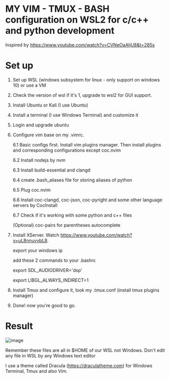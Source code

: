 # MY VIM - TMUX - BASH configuration on WSL2 for c/c++ and python development

Inspired by https://www.youtube.com/watch?v=CVNeOaAIjU8&t=285s

# Set up

1. Set up WSL (windows subsystem for linux - only support on windows 10) or use a VM

2. Check the version of wsl if it's 1, upgrade to wsl2 for GUI support.

3. Install Ubuntu or Kali (I use Ubuntu)

4. Install a terminal (I use Windows Terminal) and customize it

5. Login and upgrade ubuntu

6. Configure vim base on my .vimrc.
	
	 6.1 Basic configs first. Install vim plugins manager. Then install plugins and corresponding configurations except coc.nvim
  
	 6.2 Install nodejs by nvm
  
	 6.3 Install build-essential and clangd
  
	 6.4 create .bash_aliases file for storing aliases of python
  
	 6.5 Plug coc.nvim
  
	 6.6 Install coc-clangd, coc-json, coc-pyright and some other language servers by CocInstall
  
	 6.7 Check if it's working with some python and c++ files
  
	 (Optional) coc-pairs for parentheses autocomplete

7. Install XServer. Watch https://www.youtube.com/watch?v=uL8nnuvybL8. 

   export your windows ip

   add these 2 commands to your .bashrc

      export SDL_AUDIODRIVER='dsp'

      export LIBGL_ALWAYS_INDIRECT=1

8. Install Tmux and configure it, look my .tmux.conf (install tmux plugins manager)

9. Done! now you're good to go.

# Result

![image](https://user-images.githubusercontent.com/61228506/107035447-c6c8f900-67ea-11eb-8ae9-847972593eb4.png)

Remember these files are all in $HOME of our WSL not Windows. Don't edit any file in WSL by any Windows text editor

I use a theme called Dracula (https://draculatheme.com) for Windows Terminal, Tmux and also Vim.



